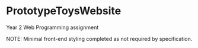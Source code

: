 # PrototypeToysWebsite
Year 2 Web Programming assignment

NOTE: Minimal front-end styling completed as not required by specification.
